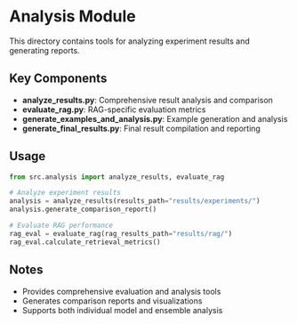 # Analysis Module

This directory contains tools for analyzing experiment results and generating reports.

## Key Components

- **analyze_results.py**: Comprehensive result analysis and comparison
- **evaluate_rag.py**: RAG-specific evaluation metrics
- **generate_examples_and_analysis.py**: Example generation and analysis
- **generate_final_results.py**: Final result compilation and reporting

## Usage

```python
from src.analysis import analyze_results, evaluate_rag

# Analyze experiment results
analysis = analyze_results(results_path="results/experiments/")
analysis.generate_comparison_report()

# Evaluate RAG performance
rag_eval = evaluate_rag(rag_results_path="results/rag/")
rag_eval.calculate_retrieval_metrics()
```

## Notes
- Provides comprehensive evaluation and analysis tools
- Generates comparison reports and visualizations
- Supports both individual model and ensemble analysis 